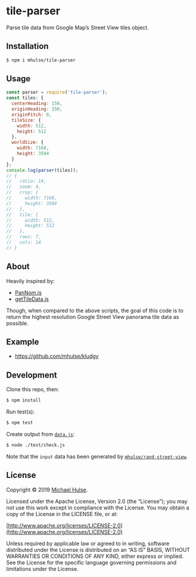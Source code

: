 # tile-parser

Parse tile data from Google Map’s Street View tiles object.

## Installation

```bash
$ npm i mhulse/tile-parser
```

## Usage

```js
const parser = require('tile-parser');
const tiles: {
  centerHeading: 150,
  originHeading: 150,
  originPitch: 0,
  tileSize: {
    width: 512,
    height: 512
  },
  worldSize: {
    width: 7168,
    height: 3584
  }
};
console.log(parser(tiles));
// {
//   ratio: 14,
//   zoom: 4,
//   crop: {
//     width: 7168,
//     height: 3584
//   },
//   tile: {
//     width: 512,
//     height: 512
//   },
//   rows: 7,
//   cols: 14
// }
```

## About

Heavily inspired by:

- [PanNom.js](https://github.com/spite/PanomNom.js/blob/master/src/PanomNom.js)
- [getTileData.js](https://github.com/mattdesl/google-panorama-equirectangular/blob/master/lib/getTileData.js)

Though, when compared to the above scripts, the goal of this code is to return the highest resolution Google Street View panorama tile data as possible.

## Example

- https://github.com/mhulse/kludgy

## Development

Clone this repo, then:

```bash
$ npm install
```

Run test(s):

```bash
$ npm test
```

Create output from [`data.js`](./test/data.js):

```bash
$ node ./test/check.js
```

Note that the `input` data has been generated by [`mhulse/rand-street-view`](https://github.com/mhulse/rand-street-view).

## License

Copyright © 2019 [Michael Hulse](http://mky.io).

Licensed under the Apache License, Version 2.0 (the “License”); you may not use this work except in compliance with the License. You may obtain a copy of the License in the LICENSE file, or at:

[http://www.apache.org/licenses/LICENSE-2.0](http://www.apache.org/licenses/LICENSE-2.0)

Unless required by applicable law or agreed to in writing, software distributed under the License is distributed on an “AS IS” BASIS, WITHOUT WARRANTIES OR CONDITIONS OF ANY KIND, either express or implied. See the License for the specific language governing permissions and limitations under the License.
